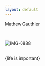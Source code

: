 ```yaml
---
layout: default
---
```


Mathew Gauthier

<br>

![IMG-0888](https://user-images.githubusercontent.com/90914329/138618098-c0437c08-3325-4baf-8422-57f8f56a10e6.jpg)


<br>
{life is important}

